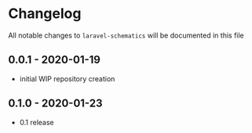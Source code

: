# Changelog

All notable changes to `laravel-schematics` will be documented in this file

## 0.0.1 - 2020-01-19

- initial WIP repository creation


## 0.1.0 - 2020-01-23

- 0.1 release
